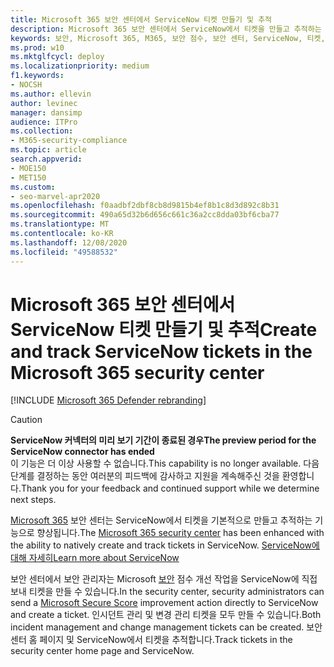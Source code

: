 ```yaml
---
title: Microsoft 365 보안 센터에서 ServiceNow 티켓 만들기 및 추적
description: Microsoft 365 보안 센터에서 ServiceNow에서 티켓을 만들고 추적하는 방법을 학습합니다.
keywords: 보안, Microsoft 365, M365, 보안 점수, 보안 센터, ServiceNow, 티켓, 작업
ms.prod: w10
ms.mktglfcycl: deploy
ms.localizationpriority: medium
f1.keywords:
- NOCSH
ms.author: ellevin
author: levinec
manager: dansimp
audience: ITPro
ms.collection:
- M365-security-compliance
ms.topic: article
search.appverid:
- MOE150
- MET150
ms.custom:
- seo-marvel-apr2020
ms.openlocfilehash: f0aadbf2dbf8cb8d9815b4ef8b1c8d3d892c8b31
ms.sourcegitcommit: 490a65d32b6d656c661c36a2cc8dda03bf6cba77
ms.translationtype: MT
ms.contentlocale: ko-KR
ms.lasthandoff: 12/08/2020
ms.locfileid: "49588532"
---
```

# <a name="create-and-track-servicenow-tickets-in-the-microsoft-365-security-center"></a><span data-ttu-id="8ddc5-104">Microsoft 365 보안 센터에서 ServiceNow 티켓 만들기 및 추적</span><span class="sxs-lookup"><span data-stu-id="8ddc5-104">Create and track ServiceNow tickets in the Microsoft 365 security center</span></span>

[!INCLUDE [Microsoft 365 Defender rebranding](../includes/microsoft-defender.md)]

>[!CAUTION]
><span data-ttu-id="8ddc5-105">**ServiceNow 커넥터의 미리 보기 기간이 종료된 경우**</span><span class="sxs-lookup"><span data-stu-id="8ddc5-105">**The preview period for the ServiceNow connector has ended**</span></span><br>
><span data-ttu-id="8ddc5-106">이 기능은 더 이상 사용할 수 없습니다.</span><span class="sxs-lookup"><span data-stu-id="8ddc5-106">This capability is no longer available.</span></span> <span data-ttu-id="8ddc5-107">다음 단계를 결정하는 동안 여러분의 피드백에 감사하고 지원을 계속해주신 것을 환영합니다.</span><span class="sxs-lookup"><span data-stu-id="8ddc5-107">Thank you for your feedback and continued support while we determine next steps.</span></span>

<span data-ttu-id="8ddc5-108">[Microsoft 365](overview-security-center.md) 보안 센터는 ServiceNow에서 티켓을 기본적으로 만들고 추적하는 기능으로 향상됩니다.</span><span class="sxs-lookup"><span data-stu-id="8ddc5-108">The [Microsoft 365 security center](overview-security-center.md) has been enhanced with the ability to natively create and track tickets in ServiceNow.</span></span> [<span data-ttu-id="8ddc5-109">ServiceNow에 대해 자세히</span><span class="sxs-lookup"><span data-stu-id="8ddc5-109">Learn more about ServiceNow</span></span>](https://www.servicenow.com/)

<span data-ttu-id="8ddc5-110">보안 센터에서 보안 관리자는 Microsoft [보안](microsoft-secure-score.md) 점수 개선 작업을 ServiceNow에 직접 보내 티켓을 만들 수 있습니다.</span><span class="sxs-lookup"><span data-stu-id="8ddc5-110">In the security center, security administrators can send a [Microsoft Secure Score](microsoft-secure-score.md) improvement action directly to ServiceNow and create a ticket.</span></span> <span data-ttu-id="8ddc5-111">인시던트 관리 및 변경 관리 티켓을 모두 만들 수 있습니다.</span><span class="sxs-lookup"><span data-stu-id="8ddc5-111">Both incident management and change management tickets can be created.</span></span> <span data-ttu-id="8ddc5-112">보안 센터 홈 페이지 및 ServiceNow에서 티켓을 추적합니다.</span><span class="sxs-lookup"><span data-stu-id="8ddc5-112">Track tickets in the security center home page and ServiceNow.</span></span>

